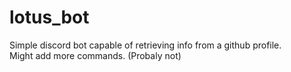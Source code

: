 # lotus_bot
Simple discord bot capable of retrieving info from a github profile.<br>
Might add more commands. (Probaly not)
